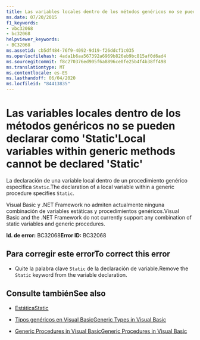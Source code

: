 ```yaml
---
title: Las variables locales dentro de los métodos genéricos no se pueden declarar como 'Static'
ms.date: 07/20/2015
f1_keywords:
- vbc32068
- bc32068
helpviewer_keywords:
- BC32068
ms.assetid: cb5df484-76f9-4092-9d19-f26ddcf1c035
ms.openlocfilehash: 4ada1b6aa567392a6969b826eb9bc815af0d6ad4
ms.sourcegitcommit: f8c270376ed905f6a8896ce0fe25b4f4b38ff498
ms.translationtype: MT
ms.contentlocale: es-ES
ms.lasthandoff: 06/04/2020
ms.locfileid: "84413835"
---
```

# <a name="local-variables-within-generic-methods-cannot-be-declared-static"></a><span data-ttu-id="18ea1-102">Las variables locales dentro de los métodos genéricos no se pueden declarar como 'Static'</span><span class="sxs-lookup"><span data-stu-id="18ea1-102">Local variables within generic methods cannot be declared 'Static'</span></span>
<span data-ttu-id="18ea1-103">La declaración de una variable local dentro de un procedimiento genérico especifica `Static`.</span><span class="sxs-lookup"><span data-stu-id="18ea1-103">The declaration of a local variable within a generic procedure specifies `Static`.</span></span>  
  
 <span data-ttu-id="18ea1-104">Visual Basic y .NET Framework no admiten actualmente ninguna combinación de variables estáticas y procedimientos genéricos.</span><span class="sxs-lookup"><span data-stu-id="18ea1-104">Visual Basic and the .NET Framework do not currently support any combination of static variables and generic procedures.</span></span>  
  
 <span data-ttu-id="18ea1-105">**Id. de error:** BC32068</span><span class="sxs-lookup"><span data-stu-id="18ea1-105">**Error ID:** BC32068</span></span>  
  
## <a name="to-correct-this-error"></a><span data-ttu-id="18ea1-106">Para corregir este error</span><span class="sxs-lookup"><span data-stu-id="18ea1-106">To correct this error</span></span>  
  
- <span data-ttu-id="18ea1-107">Quite la palabra clave `Static` de la declaración de variable.</span><span class="sxs-lookup"><span data-stu-id="18ea1-107">Remove the `Static` keyword from the variable declaration.</span></span>  
  
## <a name="see-also"></a><span data-ttu-id="18ea1-108">Consulte también</span><span class="sxs-lookup"><span data-stu-id="18ea1-108">See also</span></span>

- [<span data-ttu-id="18ea1-109">Estática</span><span class="sxs-lookup"><span data-stu-id="18ea1-109">Static</span></span>](../language-reference/modifiers/static.md)

- [<span data-ttu-id="18ea1-110">Tipos genéricos en Visual Basic</span><span class="sxs-lookup"><span data-stu-id="18ea1-110">Generic Types in Visual Basic</span></span>](../programming-guide/language-features/data-types/generic-types.md)
- [<span data-ttu-id="18ea1-111">Generic Procedures in Visual Basic</span><span class="sxs-lookup"><span data-stu-id="18ea1-111">Generic Procedures in Visual Basic</span></span>](../programming-guide/language-features/data-types/generic-procedures.md)

